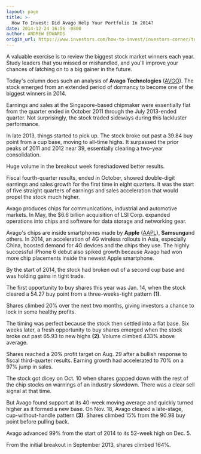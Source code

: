 ```yaml
---
layout: page
title: >-
  How To Invest: Did Avago Help Your Portfolio In 2014?
date: 2014-12-24 16:56 -0800
author: ANDREW EDWARDS
origin_url: https://www.investors.com/how-to-invest/investors-corner/top-stocks-of-2014/
---
```


A valuable exercise is to review the biggest stock market winners each year. Study leaders that you missed or mishandled, and you'll improve your chances of latching on to a big gainer in the future.

Today's column does such an analysis of **Avago Technologies** ([AVGO](https://research.investors.com/quote.aspx?symbol=AVGO)). The stock emerged from an extended period of dormancy to become one of the biggest winners in 2014.

Earnings and sales at the Singapore-based chipmaker were essentially flat from the quarter ended in October 2011 through the July 2013-ended quarter. Not surprisingly, the stock traded sideways during this lackluster performance.

In late 2013, things started to pick up. The stock broke out past a 39.84 buy point from a cup base, moving to all-time highs. It surpassed the prior peaks of 2011 and 2012 near 39, essentially clearing a two-year consolidation.

Huge volume in the breakout week foreshadowed better results.

Fiscal fourth-quarter results, ended in October, showed double-digit earnings and sales growth for the first time in eight quarters. It was the start of five straight quarters of earnings and sales acceleration that would propel the stock much higher.

Avago produces chips for communications, industrial and automotive markets. In May, the \$6.6 billion acquisition of LSI Corp. expanded operations into chips and software for data storage and networking gear.

Avago's chips are inside smartphones made by **Apple** ([AAPL](https://research.investors.com/quote.aspx?symbol=AAPL)), **Samsung**and others. In 2014, an acceleration of 4G wireless rollouts in Asia, especially China, boosted demand for 4G devices and the chips they use. The highly successful iPhone 6 debut also spiked growth because Avago had won more chip placements inside the newest Apple smartphone.

By the start of 2014, the stock had broken out of a second cup base and was holding gains in tight trade.

The first opportunity to buy shares this year was Jan. 14, when the stock cleared a 54.27 buy point from a three-weeks-tight pattern **(1)**.

Shares climbed 20% over the next two months, giving investors a chance to lock in some healthy profits.

The timing was perfect because the stock then settled into a flat base. Six weeks later, a fresh opportunity to buy shares emerged when the stock broke out past 65.93 to new highs **(2)**. Volume climbed 433% above average.

Shares reached a 20% profit target on Aug. 29 after a bullish response to fiscal third-quarter results. Earning growth had accelerated to 70% on a 97% jump in sales.

The stock got dicey on Oct. 10 when shares gapped down with the rest of the chip stocks on warnings of an industry slowdown. There was a clear sell signal at that time.

But Avago found support at its 40-week moving average and quickly turned higher as it formed a new base. On Nov. 18, Avago cleared a late-stage, cup-without-handle pattern **(3)**. Shares climbed 15% from the 90.98 buy point before pulling back.

Avago advanced 99% from the start of 2014 to its 52-week high on Dec. 5.

From the initial breakout in September 2013, shares climbed 164%.
